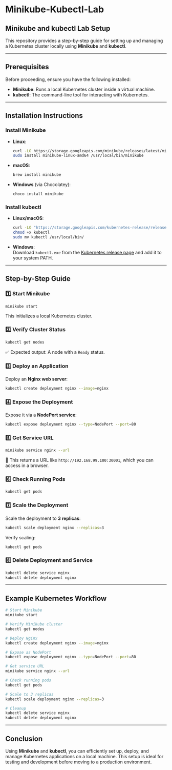 # Minikube-Kubectl-Lab

## Minikube and kubectl Lab Setup
This repository provides a step-by-step guide for setting up and managing a Kubernetes cluster locally using **Minikube** and **kubectl**.

---

## Prerequisites
Before proceeding, ensure you have the following installed:
- **Minikube**: Runs a local Kubernetes cluster inside a virtual machine.
- **kubectl**: The command-line tool for interacting with Kubernetes.

---

## Installation Instructions

### Install Minikube
- **Linux**:  
  ```bash
  curl -LO https://storage.googleapis.com/minikube/releases/latest/minikube-linux-amd64
  sudo install minikube-linux-amd64 /usr/local/bin/minikube
  ```
- **macOS**:  
  ```bash
  brew install minikube
  ```
- **Windows** (via Chocolatey):  
  ```powershell
  choco install minikube
  ```

### Install kubectl
- **Linux/macOS**:  
  ```bash
  curl -LO "https://storage.googleapis.com/kubernetes-release/release/$(curl -s https://storage.googleapis.com/kubernetes-release/release/stable.txt)/bin/darwin/amd64/kubectl"
  chmod +x kubectl
  sudo mv kubectl /usr/local/bin/
  ```
- **Windows**:  
  Download `kubectl.exe` from the [Kubernetes release page](https://kubernetes.io/docs/tasks/tools/install-kubectl/) and add it to your system PATH.

---

## Step-by-Step Guide

### 1️⃣ Start Minikube
```bash
minikube start
```
This initializes a local Kubernetes cluster.

### 2️⃣ Verify Cluster Status
```bash
kubectl get nodes
```
✅ Expected output: A node with a `Ready` status.

### 3️⃣ Deploy an Application
Deploy an **Nginx web server**:
```bash
kubectl create deployment nginx --image=nginx
```

### 4️⃣ Expose the Deployment
Expose it via a **NodePort service**:
```bash
kubectl expose deployment nginx --type=NodePort --port=80
```

### 5️⃣ Get Service URL
```bash
minikube service nginx --url
```
📌 This returns a URL like `http://192.168.99.100:30001`, which you can access in a browser.

### 6️⃣ Check Running Pods
```bash
kubectl get pods
```

### 7️⃣ Scale the Deployment
Scale the deployment to **3 replicas**:
```bash
kubectl scale deployment nginx --replicas=3
```
Verify scaling:
```bash
kubectl get pods
```

### 8️⃣ Delete Deployment and Service
```bash
kubectl delete service nginx
kubectl delete deployment nginx
```

---

## Example Kubernetes Workflow
```bash
# Start Minikube
minikube start

# Verify Minikube cluster
kubectl get nodes

# Deploy Nginx
kubectl create deployment nginx --image=nginx

# Expose as NodePort
kubectl expose deployment nginx --type=NodePort --port=80

# Get service URL
minikube service nginx --url

# Check running pods
kubectl get pods

# Scale to 3 replicas
kubectl scale deployment nginx --replicas=3

# Cleanup
kubectl delete service nginx
kubectl delete deployment nginx
```

---

## Conclusion
Using **Minikube** and **kubectl**, you can efficiently set up, deploy, and manage Kubernetes applications on a local machine. This setup is ideal for testing and development before moving to a production environment.

